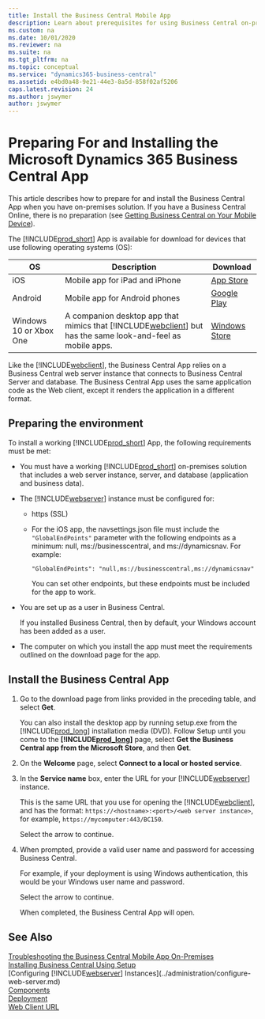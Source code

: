 ```yaml
---
title: Install the Business Central Mobile App
description: Learn about prerequisites for using Business Central on-premises on mobile devices.
ms.custom: na
ms.date: 10/01/2020
ms.reviewer: na
ms.suite: na
ms.tgt_pltfrm: na
ms.topic: conceptual
ms.service: "dynamics365-business-central"
ms.assetid: e4bd0a48-9e21-44e3-8a5d-858f02af5206
caps.latest.revision: 24
ms.author: jswymer
author: jswymer
---
```


# Preparing For and Installing the Microsoft Dynamics 365 Business Central App

This article describes how to prepare for and install the Business Central App when you have on-premises solution. If you have a Business Central Online, there is no preparation (see [Getting Business Central on Your Mobile Device](/dynamics365/business-central/install-mobile-app)).

The [!INCLUDE[prod_short](../developer/includes/prod_short.md)] App is available for download for devices that use following operating systems (OS):

|OS|Description|Download|
|--|-----------|--------|
|iOS |Mobile app for iPad and iPhone|[App Store](https://go.microsoft.com/fwlink/?LinkId=734847)|
|Android|Mobile app for Android phones| [Google Play](https://go.microsoft.com/fwlink/?LinkId=734849)|
|Windows 10 or Xbox One|A companion desktop app that mimics that [!INCLUDE[webclient](../developer/includes/webclient.md)] but has the same look-and-feel as mobile apps.|[Windows Store](https://go.microsoft.com/fwlink/?LinkId=734848)|

Like the [!INCLUDE[webclient](../developer/includes/webclient.md)], the Business Central App relies on a Business Central web server instance that connects to Business Central Server and database. The Business Central App uses the same application code as the Web client, except it renders the application in a different format.

## <a name="prereqs"></a>Preparing the environment

To install a working [!INCLUDE[prod_short](../developer/includes/prod_short.md)] App, the following requirements must be met:

- You must have a working [!INCLUDE[prod_short](../developer/includes/prod_short.md)] on-premises solution that includes a web server instance, server, and database (application and business data).

- The [!INCLUDE[webserver](../developer/includes/webserver.md)] instance must be configured for:

  - https (SSL)
  - For the iOS app, the navsettings.json file must include the `"GlobalEndPoints"` parameter with the following endpoints as a minimum: null, ms://businesscentral, and ms://dynamicsnav. For example:

    ```
    "GlobalEndPoints": "null,ms://businesscentral,ms://dynamicsnav"
    ```
    You can set other endpoints, but these endpoints must be included for the app to work.

- You are set up as a user in Business Central.

    If you installed Business Central, then by default, your Windows account has been added as a user.

- The computer on which you install the app must meet the requirements outlined on the download page for the app.

## Install the Business Central App

1. Go to the download page from links provided in the preceding table, and select **Get**.

    You can also install the desktop app by running setup.exe from the [!INCLUDE[prod_long](../developer/includes/prod_long.md)] installation media (DVD). Follow Setup until you come to the **[!INCLUDE[prod_long](../developer/includes/prod_long.md)]** page, select  **Get the Business Central app from the Microsoft Store**, and then **Get**.

2. On the **Welcome** page, select **Connect to a local or hosted service**.
3. In the **Service name** box, enter the URL for your [!INCLUDE[webserver](../developer/includes/webserver.md)] instance.

    This is the same URL that you use for opening the [!INCLUDE[webclient](../developer/includes/webclient.md)], and has the format: `https://<hostname>:<port>/<web server instance>`, for example, `https://mycomputer:443/BC150`.

    Select the arrow to continue.

4. When prompted, provide a valid user name and password for accessing Business Central.  

    For example, if your deployment is using Windows authentication, this would be your Windows user name and password.

    Select the arrow to continue.

    When completed, the Business Central App will open.

## See Also

[Troubleshooting the Business Central Mobile App On-Premises](../developer/devenv-troubleshooting-the-mobile-app.md)  
[Installing Business Central Using Setup](install-using-setup.md)  
[Configuring [!INCLUDE[webserver](../developer/includes/webserver.md)] Instances](../administration/configure-web-server.md)  
[Components](product-and-architecture-overview.md)  
[Deployment](deployment.md)  
[Web Client URL](../developer/devenv-web-client-urls.md)  
